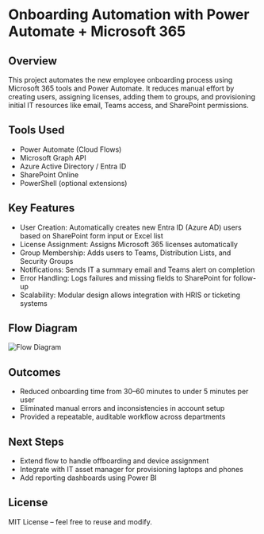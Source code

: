# Onboarding Automation with Power Automate + Microsoft 365

## Overview

This project automates the new employee onboarding process using Microsoft 365 tools and Power Automate. It reduces manual effort by creating users, assigning licenses, adding them to groups, and provisioning initial IT resources like email, Teams access, and SharePoint permissions.

## Tools Used

- Power Automate (Cloud Flows)
- Microsoft Graph API
- Azure Active Directory / Entra ID
- SharePoint Online
- PowerShell (optional extensions)

## Key Features

- User Creation: Automatically creates new Entra ID (Azure AD) users based on SharePoint form input or Excel list
- License Assignment: Assigns Microsoft 365 licenses automatically
- Group Membership: Adds users to Teams, Distribution Lists, and Security Groups
- Notifications: Sends IT a summary email and Teams alert on completion
- Error Handling: Logs failures and missing fields to SharePoint for follow-up
- Scalability: Modular design allows integration with HRIS or ticketing systems

## Flow Diagram

![Flow Diagram](./flow-diagram.png)

## Outcomes

- Reduced onboarding time from 30–60 minutes to under 5 minutes per user
- Eliminated manual errors and inconsistencies in account setup
- Provided a repeatable, auditable workflow across departments

## Next Steps

- Extend flow to handle offboarding and device assignment
- Integrate with IT asset manager for provisioning laptops and phones
- Add reporting dashboards using Power BI

## License

MIT License – feel free to reuse and modify.
